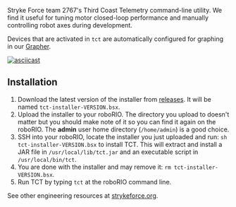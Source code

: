 Stryke Force team 2767's Third Coast Telemetry command-line utility. We find it useful for tuning motor closed-loop performance and manually controlling robot axes during development.

Devices that are activated in `tct` are automatically configured for graphing in our [Grapher](https://github.com/strykeforce/grapher).

[![asciicast](https://asciinema.org/a/owPEXZIDx8HoUzkF59rE8zvIe.svg)](https://asciinema.org/a/owPEXZIDx8HoUzkF59rE8zvIe)

## Installation

1.  Download the latest version of the installer from [releases](https://github.com/strykeforce/thirdcoast-tct/releases). It will be named `tct-installer-VERSION.bsx`.
2.  Upload the installer to your roboRIO. The directory you upload to doesn't matter but you should make note of it so you can find it again on the roboRIO. The **admin** user home directory (`/home/admin`) is a good choice.
3.  SSH into your roboRIO, locate the installer you just uploaded and run: `sh tct-installer-VERSION.bsx` to install TCT. This will extract and install a JAR file in `/usr/local/lib/tct.jar` and an executable script in `/usr/local/bin/tct`.
4.  You are done with the installer and may remove it: `rm tct-installer-VERSION.bsx`.
5.  Run TCT by typing `tct` at the roboRIO command line.

See other engineering resources at [strykeforce.org](https://strykeforce.org/resources/).
